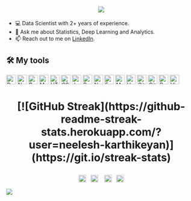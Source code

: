 <h1 align="center"><img src="https://i.imgur.com/z3ox7v5.gif"/></h1>

- 💻 Data Scientist with 2+ years of experience.
- 💬 Ask me about Statistics, Deep Learning and Analytics.
- 📫 Reach out to me on [LinkedIn](hhttps://www.linkedin.com/in/neelesh-k/).

## 🛠️ My tools

<p align="left">
  
  <img alt="Python" src="https://img.shields.io/badge/Python%20-%2314354C.svg?logo=python&logoColor=white" width="auto" height="25">
  <img alt="NumPy" src="https://img.shields.io/badge/Numpy%20-%23013243.svg?logo=numpy&logoColor=white" width="auto" height="25">
  <img alt="Pandas" src="https://img.shields.io/badge/Pandas%20-%23150458.svg?logo=pandas&logoColor=white" width="auto" height="25">
  
  <img alt="MySQL" src="https://img.shields.io/badge/MySQL-%2300f.svg?logo=mysql&logoColor=white" width="auto" height="25">  

  <img alt="HTML" src="https://img.shields.io/badge/HTML%20-%23E34F26.svg?logo=html5&logoColor=white" width="auto" height="25">
  <img alt="CSS" src="https://img.shields.io/badge/CSS%20-%231572B6.svg?logo=css3&logoColor=white" width="auto" height="25">
  <img alt="JavaScript" src="https://img.shields.io/badge/JavaScript%20-%23F7DF1E.svg?logo=javascript&logoColor=black" width="auto" height="25">
  <img alt="React" src="https://img.shields.io/badge/React%20-%2320232a.svg?logo=react&logoColor=%2361DAFB" width="auto" height="25">
  <img alt="NodeJS" src="https://img.shields.io/badge/Node.js%20-%2343853D.svg?logo=node.js&logoColor=white" width="auto" height="25">
  <img alt="Express.js" src="https://img.shields.io/badge/Express.js%20-%23404d59.svg?logo=express&logoColor=white" width="auto" height="25">
  <img alt="MongoDB" src ="https://img.shields.io/badge/MongoDB-%234ea94b.svg?logo=mongodb&logoColor=white" width="auto" height="25">

  <img alt="Heroku" src="https://img.shields.io/badge/Heroku%20-%23430098.svg?logo=heroku&logoColor=white" width="auto" height="25">
  <img alt="GitHub Pages" src="https://img.shields.io/badge/GitHub%20Pages-%23327FC7.svg?logo=github&logoColor=white" width="auto" height="25">
  <img alt="Git" src="https://img.shields.io/badge/Git%20-%23F05033.svg?logo=git&logoColor=white" width="auto" height="25">
  <img alt="Postman" src="https://img.shields.io/badge/Postman-FF6C37?logo=postman&logoColor=white" width="auto" height="25">
  <img alt="Visual Studio Code" src="https://img.shields.io/badge/Visual%20Studio%20Code-0078d7.svg?logo=visual-studio-code&logoColor=white" width="auto" height="25">

</p>

<h1 align="center">[![GitHub Streak](https://github-readme-streak-stats.herokuapp.com/?user=neelesh-karthikeyan)](https://git.io/streak-stats)</h1>

<h2 align="center"></h2>
 <!-- footer --!>
<p align="center">
<a id="GitHub" href="https://github.com/neelesh2k"><img height="20px" src="https://img.shields.io/badge/-GitHub-black?style=flat-square&logo=Github&logoColor=white" alt="GitHub" /></a>&nbsp;&nbsp;     
<a id="LinkedIn" href="https://www.linkedin.com/in/neelesh-k/"><img height="20px" src="https://img.shields.io/badge/-Neelesh Karthikeyan-blue?style=flat-square&logo=Linkedin&logoColor=white&link=https://www.linkedin.com/in/neelesh-k/" alt="LinkedIn" /></a> &nbsp;&nbsp;
<a id="Personal Website" href="https://neelesh2k.github.io//"><img height="20px" src="https://imgur.com/ZqeggKO.png" alt="Website" /></a>&nbsp;&nbsp;
<a id="Mail" href="mailto:neelesh2k@gmail.com"><img height="20px" src="https://img.shields.io/badge/-Mail-red?style=flat-square&logo=Gmail&logoColor=white" alt="Mail"/></a>
</p>
<img src="https://imgur.com/MXTW5Av.png"/>
